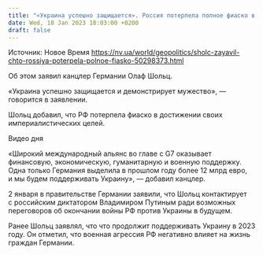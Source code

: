 ```yaml
---
title: "«Украина успешно защищается». Россия потерпела полное фиаско в достижении своих империалистических целей — Шольц"
date: Wed, 18 Jan 2023 18:03:00 +0200
draft: false
---
```

Источник: Новое Время https://nv.ua/world/geopolitics/sholc-zayavil-chto-rossiya-poterpela-polnoe-fiasko-50298373.html


 Об этом заявил канцлер Германии Олаф Шольц.

«Украина успешно защищается и демонстрирует мужество», — говорится в заявлении.

Шольц добавил, что РФ потерпела фиаско в достижении своих империалистических целей.

  Видео дня   

«Широкий международный альянс во главе с G7 оказывает финансовую, экономическую, гуманитарную и военную поддержку. Одна только Германия выделила в прошлом году более 12 млрд евро, и мы будем поддерживать Украину», — добавил канцлер.

2 января в правительстве Германии заявили, что Шольц контактирует с российским диктатором Владимиром Путиным ради возможных переговоров об окончании войны РФ против Украины в будущем.

Ранее Шольц заявлял, что что продолжит поддерживать Украину в 2023 году. Он отметил, что военная агрессия РФ негативно влияет на жизнь граждан Германии.
